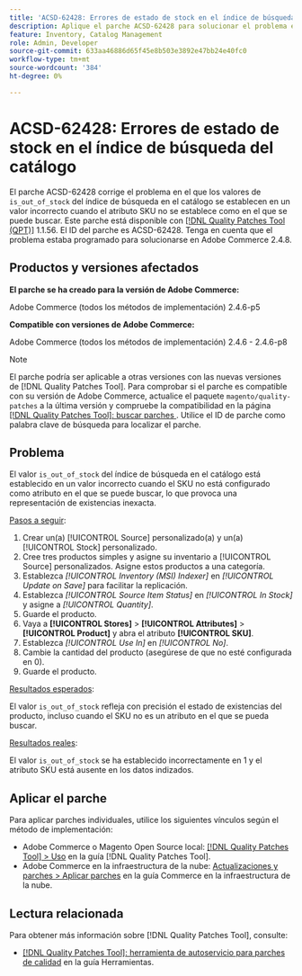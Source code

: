 ```yaml
---
title: 'ACSD-62428: Errores de estado de stock en el índice de búsqueda del catálogo'
description: Aplique el parche ACSD-62428 para solucionar el problema en el que el valor is_out_of_stock en el índice de búsqueda en el catálogo se establece incorrectamente cuando el SKU no se encuentra como atributo en el que se puede buscar.
feature: Inventory, Catalog Management
role: Admin, Developer
source-git-commit: 633aa46886d65f45e8b503e3892e47bb24e40fc0
workflow-type: tm+mt
source-wordcount: '384'
ht-degree: 0%

---
```


# ACSD-62428: Errores de estado de stock en el índice de búsqueda del catálogo

El parche ACSD-62428 corrige el problema en el que los valores de `is_out_of_stock` del índice de búsqueda en el catálogo se establecen en un valor incorrecto cuando el atributo SKU no se establece como en el que se puede buscar. Este parche está disponible con [[!DNL Quality Patches Tool (QPT)]](/help/tools/quality-patches-tool/quality-patches-tool-to-self-serve-quality-patches.md) 1.1.56. El ID del parche es ACSD-62428. Tenga en cuenta que el problema estaba programado para solucionarse en Adobe Commerce 2.4.8.

## Productos y versiones afectados

**El parche se ha creado para la versión de Adobe Commerce:**

Adobe Commerce (todos los métodos de implementación) 2.4.6-p5

**Compatible con versiones de Adobe Commerce:**

Adobe Commerce (todos los métodos de implementación) 2.4.6 - 2.4.6-p8

>[!NOTE]
>
>El parche podría ser aplicable a otras versiones con las nuevas versiones de [!DNL Quality Patches Tool]. Para comprobar si el parche es compatible con su versión de Adobe Commerce, actualice el paquete `magento/quality-patches` a la última versión y compruebe la compatibilidad en la página [[!DNL Quality Patches Tool]: buscar parches ](https://experienceleague.adobe.com/tools/commerce-quality-patches/index.html). Utilice el ID de parche como palabra clave de búsqueda para localizar el parche.

## Problema

El valor `is_out_of_stock` del índice de búsqueda en el catálogo está establecido en un valor incorrecto cuando el SKU no está configurado como atributo en el que se puede buscar, lo que provoca una representación de existencias inexacta.

<u>Pasos a seguir</u>:

1. Crear un(a) [!UICONTROL Source] personalizado(a) y un(a) [!UICONTROL Stock] personalizado.
1. Cree tres productos simples y asigne su inventario a [!UICONTROL Source] personalizados. Asigne estos productos a una categoría.
1. Establezca *[!UICONTROL Inventory (MSI) Indexer]* en *[!UICONTROL Update on Save]* para facilitar la replicación.
1. Establezca *[!UICONTROL Source Item Status]* en *[!UICONTROL In Stock]* y asigne a *[!UICONTROL Quantity]*.
1. Guarde el producto.
1. Vaya a **[!UICONTROL Stores]** > **[!UICONTROL Attributes]** > **[!UICONTROL Product]** y abra el atributo **[!UICONTROL SKU]**.
1. Establezca *[!UICONTROL Use In]* en *[!UICONTROL No]*.
1. Cambie la cantidad del producto (asegúrese de que no esté configurada en 0).
1. Guarde el producto.

<u>Resultados esperados</u>:

El valor `is_out_of_stock` refleja con precisión el estado de existencias del producto, incluso cuando el SKU no es un atributo en el que se pueda buscar.

<u>Resultados reales</u>:

El valor `is_out_of_stock` se ha establecido incorrectamente en 1 y el atributo SKU está ausente en los datos indizados.

## Aplicar el parche

Para aplicar parches individuales, utilice los siguientes vínculos según el método de implementación:

* Adobe Commerce o Magento Open Source local: [[!DNL Quality Patches Tool] > Uso](/help/tools/quality-patches-tool/usage.md) en la guía [!DNL Quality Patches Tool].
* Adobe Commerce en la infraestructura de la nube: [Actualizaciones y parches > Aplicar parches](https://experienceleague.adobe.com/docs/commerce-cloud-service/user-guide/develop/upgrade/apply-patches.html) en la guía Commerce en la infraestructura de la nube.

## Lectura relacionada

Para obtener más información sobre [!DNL Quality Patches Tool], consulte:

* [[!DNL Quality Patches Tool]: herramienta de autoservicio para parches de calidad](/help/tools/quality-patches-tool/quality-patches-tool-to-self-serve-quality-patches.md) en la guía Herramientas.
